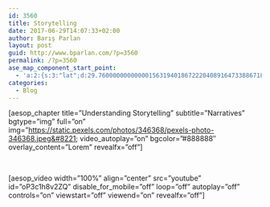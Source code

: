 ```yaml
---
id: 3560
title: Storytelling
date: 2017-06-29T14:07:33+02:00
author: Barış Parlan
layout: post
guid: http://www.bparlan.com/?p=3560
permalink: /?p=3560
ase_map_component_start_point:
  - 'a:2:{s:3:"lat";d:29.760000000000001563194018672220408916473388671875;s:3:"lng";d:-95.3799999999999954525264911353588104248046875;}'
categories:
  - Blog
---
```

<div class="ttr_start">
</div>

[aesop\_chapter title=&#8221;Understanding Storytelling&#8221; subtitle=&#8221;Narratives&#8221; bgtype=&#8221;img&#8221; full=&#8221;on&#8221; img=&#8221;https://static.pexels.com/photos/346368/pexels-photo-346368.jpeg&#8221; video\_autoplay=&#8221;on&#8221; bgcolor=&#8221;#888888&#8243; overlay_content=&#8221;Lorem&#8221; revealfx=&#8221;off&#8221;]

&nbsp;

[aesop\_video width=&#8221;100%&#8221; align=&#8221;center&#8221; src=&#8221;youtube&#8221; id=&#8221;oP3c1h8v2ZQ&#8221; disable\_for_mobile=&#8221;off&#8221; loop=&#8221;off&#8221; autoplay=&#8221;off&#8221; controls=&#8221;on&#8221; viewstart=&#8221;off&#8221; viewend=&#8221;on&#8221; revealfx=&#8221;off&#8221;]

<p id="ui-id-3">
  <div class="ttr_end">
  </div>